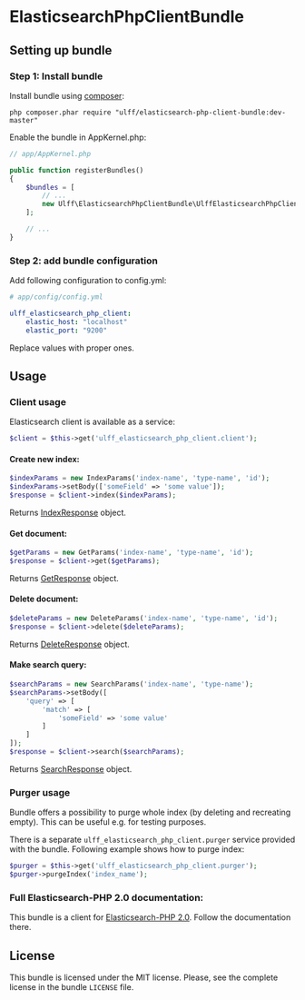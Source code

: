 # ElasticsearchPhpClientBundle


## Setting up bundle

### Step 1: Install bundle

Install bundle using [composer](https://getcomposer.org):

```
php composer.phar require "ulff/elasticsearch-php-client-bundle:dev-master"
```

Enable the bundle in AppKernel.php:

```php
// app/AppKernel.php

public function registerBundles()
{
    $bundles = [
        // ...
        new Ulff\ElasticsearchPhpClientBundle\UlffElasticsearchPhpClientBundle(),
    ];

    // ...
}
```

### Step 2: add bundle configuration

Add following configuration to config.yml:

```yaml
# app/config/config.yml

ulff_elasticsearch_php_client:
    elastic_host: "localhost"
    elastic_port: "9200"
```

Replace values with proper ones.

## Usage

### Client usage

Elasticsearch client is available as a service:

```php
$client = $this->get('ulff_elasticsearch_php_client.client');
```

#### Create new index:

```php
$indexParams = new IndexParams('index-name', 'type-name', 'id');
$indexParams->setBody(['someField' => 'some value']);
$response = $client->index($indexParams);
```

Returns [IndexResponse](Model/IndexResponse.php) object.

#### Get document:

```php
$getParams = new GetParams('index-name', 'type-name', 'id');
$response = $client->get($getParams);
```

Returns [GetResponse](Model/GetResponse.php) object.

#### Delete document:

```php
$deleteParams = new DeleteParams('index-name', 'type-name', 'id');
$response = $client->delete($deleteParams);
```

Returns [DeleteResponse](Model/DeleteResponse.php) object.

#### Make search query:

```php
$searchParams = new SearchParams('index-name', 'type-name');
$searchParams->setBody([
    'query' => [
        'match' => [
            'someField' => 'some value'
        ]
    ]
]);
$response = $client->search($searchParams);
```

Returns [SearchResponse](Model/SearchResponse.php) object.

### Purger usage

Bundle offers a possibility to purge whole index (by deleting and recreating empty). This can be useful e.g. for
testing purposes.


There is a separate ```ulff_elasticsearch_php_client.purger``` service provided with the bundle.
Following example shows how to purge index:

```php
$purger = $this->get('ulff_elasticsearch_php_client.purger');
$purger->purgeIndex('index_name');
```

### Full Elasticsearch-PHP 2.0 documentation:

This bundle is a client for [Elasticsearch-PHP 2.0](https://www.elastic.co/guide/en/elasticsearch/client/php-api/2.0/index.html).
Follow the documentation there.

## License

This bundle is licensed under the MIT license. Please, see the complete license in the bundle ```LICENSE``` file.